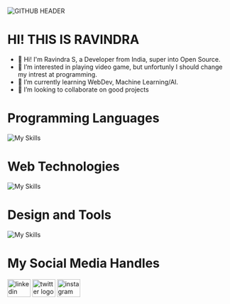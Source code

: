 ![GITHUB HEADER](https://github.com/ravindraogg/ravindraogg/assets/149950829/d915c1f7-994c-41e2-a27a-c2012f64fb2a)
# HI! THIS IS RAVINDRA
- 👋 Hi! I'm Ravindra S, a Developer from India, super into Open Source.
- 👀 I’m interested in playing video game, but unfortunly I should change my intrest at programming.
- 🌱 I’m currently learning WebDev, Machine Learning/AI.
- 💞️ I’m looking to collaborate on good projects

# Programming Languages
![My Skills](https://skillicons.dev/icons?i=c,java,py)

# Web Technologies
![My Skills](https://skillicons.dev/icons?i=html,css,js)

# Design and Tools
![My Skills](https://skillicons.dev/icons?i=figma,ps,vscode,git)

# My Social Media Handles
<head>
  <style>
    a {
      text-decoration: none;
    }
  </style>
</head>
<div align="left">
  <a href="https://www.linkedin.com/in/ravindra-dev" target="_blank" style="text-decoration: none;">
    <img src="https://raw.githubusercontent.com/maurodesouza/profile-readme-generator/master/src/assets/icons/social/linkedin/default.svg" width="52" height="40" alt="linkedin logo" />
  </a>
  <a href="https://x.com/Ravindra_og" target="_blank" style="text-decoration: none;">
    <img src="https://raw.githubusercontent.com/maurodesouza/profile-readme-generator/master/src/assets/icons/social/twitter/default.svg" width="52" height="40" alt="twitter logo" />
  </a>
  <a href="https://www.instagram.com/ravindraog" target="_blank" style="text-decoration: none;">
    <img src="https://raw.githubusercontent.com/maurodesouza/profile-readme-generator/master/src/assets/icons/social/instagram/default.svg" width="52" height="40" alt="instagram logo" />
  </a>
</div>
